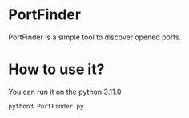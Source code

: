 # PortFinder
PortFinder is a simple tool to discover opened ports.
# How to use it?
You can run it on the python 3.11.0
```
python3 PortFinder.py
```
